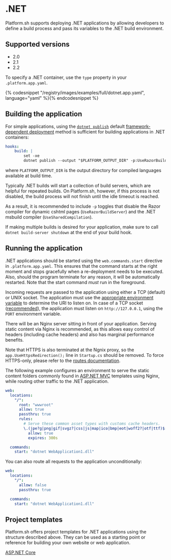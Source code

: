# .NET

Platform.sh supports deploying .NET applications by allowing developers to define a build process and pass its variables to the .NET build environment.

## Supported versions

* 2.0
* 2.1
* 2.2

To specify a .NET container, use the `type` property in your `.platform.app.yaml`.

{% codesnippet "/registry/images/examples/full/dotnet.app.yaml", language="yaml" %}{% endcodesnippet %}

## Building the application

For simple applications, using the [`dotnet publish`](https://docs.microsoft.com/en-us/dotnet/core/tools/dotnet-publish?tabs=netcore21) default [framework-dependent deployment](https://docs.microsoft.com/en-us/dotnet/core/deploying/#framework-dependent-deployments-fdd) method is sufficient for building applications in .NET containers:

```yaml
hooks:
    build: |
        set -xe
        dotnet publish --output "$PLATFORM_OUTPUT_DIR" -p:UseRazorBuildServer=false -p:UseSharedCompilation=false
```

where `PLATFORM_OUTPUT_DIR` is the output directory for compiled languages available at build time.

Typically .NET builds will start a collection of build servers, which are helpful for repeated builds. On Platform.sh, however, if this process is not disabled, the build process will not finish until the idle timeout is reached.

As a result, it is recommended to include `-p` toggles that disable the Razor compiler for dynamic cshtml pages (`UseRazorBuildServer`) and the .NET msbuild compiler (`UseSharedCompilation`).

If making multiple builds is desired for your application, make sure to call `dotnet build-server shutdown` at the end of your build hook.

## Running the application

.NET applications should be started using the `web.commands.start` directive in `.platform.app.yaml`. This ensures that the command starts at the right moment and stops gracefully when a re-deployment needs to be executed. Also, should the program terminate for any reason, it will be automatically restarted. Note that the start command _must_ run in the foreground.

Incoming requests are passed to the application using either a TCP (default) or UNIX socket. The application must use the [appropriate environment variable](/configuration/app/web.html#socket-family) to determine the URI to listen on. In case of a TCP socket ([recommended](https://go.microsoft.com/fwlink/?linkid=874850)), the application must listen on `http://127.0.0.1`, using the `PORT` environment variable.

There will be an Nginx server sitting in front of your application. Serving static content via Nginx is recommended, as this allows easy control of headers (including cache headers) and also has marginal performance benefits.

Note that HTTPS is also terminated at the Ngnix proxy, so the `app.UseHttpsRedirection();` line in `Startup.cs` should be removed. To force HTTPS-only, please refer to the [routes documentation](/configuration/routes/https.html#https).

The following example configures an environment to serve the static content folders commonly found in [ASP.NET MVC](https://dotnet.microsoft.com/apps/aspnet/mvc) templates using Nginx, while routing other traffic to the .NET application.

```yaml
web:
  locations:
    "/":
      root: "wwwroot"
      allow: true
      passthru: true
      rules:
        # Serve these common asset types with customs cache headers.
        \.(jpe?g|png|gif|svgz?|css|js|map|ico|bmp|eot|woff2?|otf|ttf)$:
          allow: true
          expires: 300s

  commands:
    start: "dotnet WebApplication1.dll"
```

You can also route all requests to the application unconditionally:

```yaml
web:
  locations:
    "/":
      allow: false
      passthru: true

  commands:
    start: "dotnet WebApplication1.dll"
```

## Project templates

Platform.sh offers project templates for .NET applications using the structure described above.  They can be used as a starting point or reference for building your own website or web application.

[ASP.NET Core](https://github.com/platformsh/template-aspnet-core)
